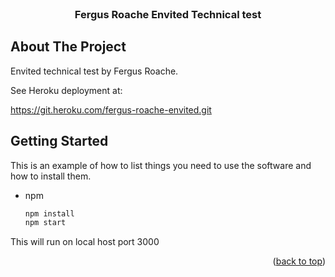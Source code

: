 <div id="top"></div>

<!-- PROJECT LOGO -->
<br />
<div align="center">
  <h3 align="center">Fergus Roache Envited Technical test</h3>
</div>

<!-- ABOUT THE PROJECT -->

## About The Project

Envited technical test by Fergus Roache.

See Heroku deployment at:

https://git.heroku.com/fergus-roache-envited.git

<!-- GETTING STARTED -->

## Getting Started

This is an example of how to list things you need to use the software and how to install them.

- npm
  ```sh
  npm install
  npm start
  ```

This will run on local host port 3000

<p align="right">(<a href="#top">back to top</a>)</p>
